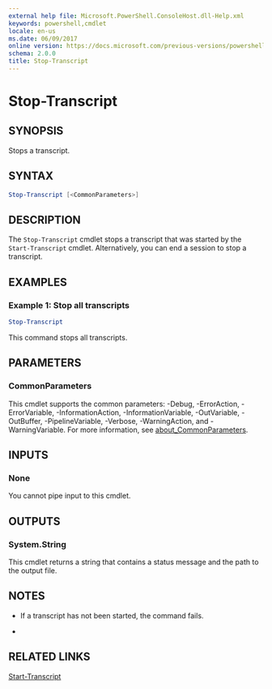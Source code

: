 ```yaml
---
external help file: Microsoft.PowerShell.ConsoleHost.dll-Help.xml
keywords: powershell,cmdlet
locale: en-us
ms.date: 06/09/2017
online version: https://docs.microsoft.com/previous-versions/powershell/module/microsoft.powershell.host/stop-transcript?view=powershell-5.0&WT.mc_id=ps-gethelp
schema: 2.0.0
title: Stop-Transcript
---
```

# Stop-Transcript

## SYNOPSIS
Stops a transcript.

## SYNTAX

```powershell
Stop-Transcript [<CommonParameters>]
```

## DESCRIPTION

The `Stop-Transcript` cmdlet stops a transcript that was started by the `Start-Transcript` cmdlet.
Alternatively, you can end a session to stop a transcript.

## EXAMPLES

### Example 1: Stop all transcripts

```powershell
Stop-Transcript
```

This command stops all transcripts.

## PARAMETERS

### CommonParameters

This cmdlet supports the common parameters: -Debug, -ErrorAction, -ErrorVariable, -InformationAction, -InformationVariable, -OutVariable, -OutBuffer, -PipelineVariable, -Verbose, -WarningAction, and -WarningVariable. For more information, see [about_CommonParameters](https://go.microsoft.com/fwlink/?LinkID=113216).

## INPUTS

### None

You cannot pipe input to this cmdlet.

## OUTPUTS

### System.String

This cmdlet returns a string that contains a status message and the path to the output file.

## NOTES

* If a transcript has not been started, the command fails.

*

## RELATED LINKS

[Start-Transcript](Start-Transcript.md)


